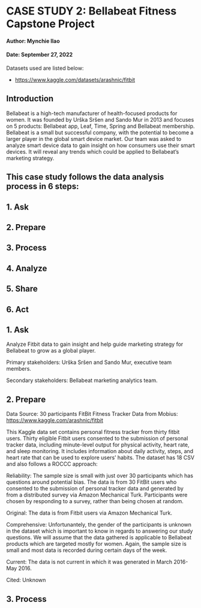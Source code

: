 # CASE STUDY 2: Bellabeat Fitness Capstone Project
#### Author: Mynchie Ilao
#### Date: September 27, 2022

Datasets used are listed below:
* https://www.kaggle.com/datasets/arashnic/fitbit

## Introduction
Bellabeat is a high-tech manufacturer of health-focused products for women. It was founded by Urška Sršen and Sando Mur in 2013 and focuses on 5 products: Bellabeat app, Leaf, Time, Spring and Bellabeat membership. Bellabeat is a small but successful company, with the potential to become a larger player in the global smart device market. Our team was asked to analyze smart device data to gain insight on how consumers use their smart devices. It will reveal any trends which could be applied to Bellabeat’s marketing strategy.

## This case study follows the data analysis process in 6 steps:

## 1. Ask
## 2. Prepare
## 3. Process
## 4. Analyze
## 5. Share
## 6. Act

## 1. Ask
Analyze Fitbit data to gain insight and help guide marketing strategy for Bellabeat to grow as a global player.

Primary stakeholders: Urška Sršen and Sando Mur, executive team members.

Secondary stakeholders: Bellabeat marketing analytics team.

## 2. Prepare

Data Source: 30 participants FitBit Fitness Tracker Data from Mobius: https://www.kaggle.com/arashnic/fitbit

This Kaggle data set contains personal fitness tracker from thirty fitbit users. Thirty eligible Fitbit users consented to the submission of personal tracker data, including minute-level output for physical activity, heart rate, and sleep monitoring. It includes information about daily activity, steps, and heart rate that can be used to explore users’ habits. The dataset has 18 CSV and also follows a ROCCC approach:

Reliability: The sample size is small with just over 30 participants which has questions around potential bias. The data is from 30 FitBit users who consented to the submission of personal tracker data and generated by from a distributed survey via Amazon Mechanical Turk. Participants were chosen by responding to a survey, rather than being chosen at random.

Original: The data is from Fitbit users via Amazon Mechanical Turk.

Comprehensive: Unfortunantely, the gender of the participants is unknown in the dataset which is important to know in regards to answering our study questions. We will assume that the data gathered is applicable to Bellabeat products which are targeted mostly for women. Again, the sample size is small and most data is recorded during certain days of the week.

Current: The data is not current in which it was generated in March 2016-May 2016. 

Cited: Unknown

## 3. Process

